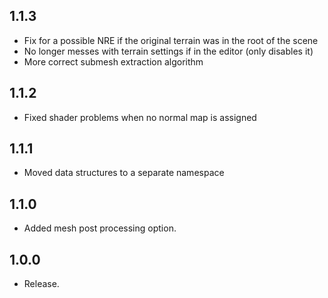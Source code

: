 ## 1.1.3

- Fix for a possible NRE if the original terrain was in the root of the scene
- No longer messes with terrain settings if in the editor (only disables it)
- More correct submesh extraction algorithm

## 1.1.2

- Fixed shader problems when no normal map is assigned

## 1.1.1

- Moved data structures to a separate namespace

## 1.1.0

- Added mesh post processing option.

## 1.0.0

- Release.
